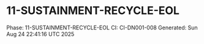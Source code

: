 # 11-SUSTAINMENT-RECYCLE-EOL
Phase: 11-SUSTAINMENT-RECYCLE-EOL
CI: CI-DN001-008
Generated: Sun Aug 24 22:41:16 UTC 2025
